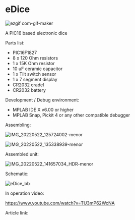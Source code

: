 # eDice

![ezgif com-gif-maker](https://user-images.githubusercontent.com/38574378/170553703-cf26cf33-c5e6-40e7-b5c3-eb81c74b5018.gif)


A PIC16 based electronic dice

Parts list:

- PIC16F1827
- 8 x 120 Ohm resistors
- 1 x 15K Ohm resistor
- 10 uF ceramic capacitor
- 1 x Tilt switch sensor
- 1 x 7 segment display
- CR2032 cradel
- CR2032 battery

Development / Debug environment:

- MPLAB IDE X v6.00 or higher
- MPLAB Snap, Pickit 4 or any other compatible debugger

Assembling:

![IMG_20220522_125724002-menor](https://user-images.githubusercontent.com/38574378/170551605-fd87c889-674e-4222-b5f1-0f572d479fe3.jpg)


![IMG_20220522_135338939-menor](https://user-images.githubusercontent.com/38574378/170551615-773537d6-a4aa-4b22-a86e-04d5988e0b6d.jpg)

Assembled unit:

![IMG_20220522_141657034_HDR-menor](https://user-images.githubusercontent.com/38574378/170551686-822d9786-a2b6-4475-a7d4-91f778c24795.jpg)

Schematic:

![eDice_bb](https://user-images.githubusercontent.com/38574378/170551748-31e15003-0f0d-451e-afce-1676015cd3fe.jpg)

In operation video:

https://www.youtube.com/watch?v=TU3mP62WcNA


Article link:
